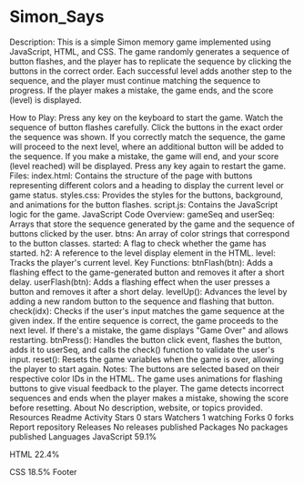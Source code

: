 # Simon_Says

Description:
This is a simple Simon memory game implemented using JavaScript, HTML, and CSS. The game randomly generates a sequence of button flashes, and the player has to replicate the sequence by clicking the buttons in the correct order. Each successful level adds another step to the sequence, and the player must continue matching the sequence to progress. If the player makes a mistake, the game ends, and the score (level) is displayed.

How to Play:
Press any key on the keyboard to start the game.
Watch the sequence of button flashes carefully.
Click the buttons in the exact order the sequence was shown.
If you correctly match the sequence, the game will proceed to the next level, where an additional button will be added to the sequence.
If you make a mistake, the game will end, and your score (level reached) will be displayed.
Press any key again to restart the game.
Files:
index.html: Contains the structure of the page with buttons representing different colors and a heading to display the current level or game status.
styles.css: Provides the styles for the buttons, background, and animations for the button flashes.
script.js: Contains the JavaScript logic for the game.
JavaScript Code Overview:
gameSeq and userSeq: Arrays that store the sequence generated by the game and the sequence of buttons clicked by the user.
btns: An array of color strings that correspond to the button classes.
started: A flag to check whether the game has started.
h2: A reference to the level display element in the HTML.
level: Tracks the player's current level.
Key Functions:
btnFlash(btn): Adds a flashing effect to the game-generated button and removes it after a short delay.
userFlash(btn): Adds a flashing effect when the user presses a button and removes it after a short delay.
levelUp(): Advances the level by adding a new random button to the sequence and flashing that button.
check(idx): Checks if the user's input matches the game sequence at the given index. If the entire sequence is correct, the game proceeds to the next level. If there's a mistake, the game displays "Game Over" and allows restarting.
btnPress(): Handles the button click event, flashes the button, adds it to userSeq, and calls the check() function to validate the user's input.
reset(): Resets the game variables when the game is over, allowing the player to start again.
Notes:
The buttons are selected based on their respective color IDs in the HTML.
The game uses animations for flashing buttons to give visual feedback to the player.
The game detects incorrect sequences and ends when the player makes a mistake, showing the score before resetting.
About
No description, website, or topics provided.
Resources
 Readme
 Activity
Stars
 0 stars
Watchers
 1 watching
Forks
 0 forks
Report repository
Releases
No releases published
Packages
No packages published
Languages
JavaScript
59.1%
 
HTML
22.4%
 
CSS
18.5%
Footer
